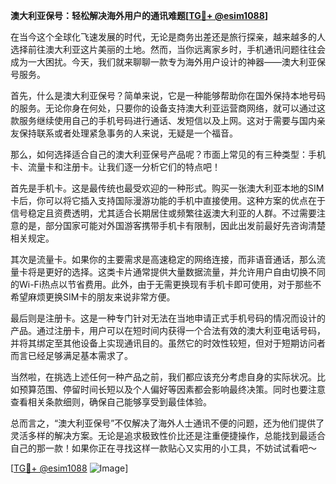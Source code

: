 **澳大利亚保号：轻松解决海外用户的通讯难题[[TG💪+ @esim1088](https://t.me/s/esim1088)]**

在当今这个全球化飞速发展的时代，无论是商务出差还是旅行探亲，越来越多的人选择前往澳大利亚这片美丽的土地。然而，当你远离家乡时，手机通讯问题往往会成为一大困扰。今天，我们就来聊聊一款专为海外用户设计的神器——澳大利亚保号服务。

首先，什么是澳大利亚保号？简单来说，它是一种能够帮助你在国外保持本地号码的服务。无论你身在何处，只要你的设备支持澳大利亚运营商网络，就可以通过这款服务继续使用自己的手机号码进行通话、发短信以及上网。这对于需要与国内亲友保持联系或者处理紧急事务的人来说，无疑是一个福音。

那么，如何选择适合自己的澳大利亚保号产品呢？市面上常见的有三种类型：手机卡、流量卡和注册卡。让我们逐一分析它们的特点吧！

首先是手机卡。这是最传统也最受欢迎的一种形式。购买一张澳大利亚本地的SIM卡后，你可以将它插入支持国际漫游功能的手机中直接使用。这种方案的优点在于信号稳定且资费透明，尤其适合长期居住或频繁往返澳大利亚的人群。不过需要注意的是，部分国家可能对外国游客携带手机卡有限制，因此出发前最好先咨询清楚相关规定。

其次是流量卡。如果你的主要需求是高速稳定的网络连接，而非语音通话，那么流量卡将是更好的选择。这类卡片通常提供大量数据流量，并允许用户自由切换不同的Wi-Fi热点以节省费用。此外，由于无需更换现有手机卡即可使用，对于那些不希望麻烦更换SIM卡的朋友来说非常方便。

最后则是注册卡。这是一种专门针对无法在当地申请正式手机号码的情况而设计的产品。通过注册卡，用户可以在短时间内获得一个合法有效的澳大利亚电话号码，并将其绑定至其他设备上实现通讯目的。虽然它的时效性较短，但对于短期访问者而言已经足够满足基本需求了。

当然啦，在挑选上述任何一种产品之前，我们都应该充分考虑自身的实际状况。比如预算范围、停留时间长短以及个人偏好等因素都会影响最终决策。同时也要注意查看相关条款细则，确保自己能够享受到最佳体验。

总而言之，“澳大利亚保号”不仅解决了海外人士通讯不便的问题，还为他们提供了灵活多样的解决方案。无论是追求极致性价比还是注重便捷操作，总能找到最适合自己的那一款！如果你正在寻找这样一款贴心又实用的小工具，不妨试试看吧～

[[TG💪+ @esim1088](https://t.me/s/esim1088) ![Image](https://i.postimg.cc/4NQfJmqS/Snipaste-2025-05-13-00-14-12.png)]